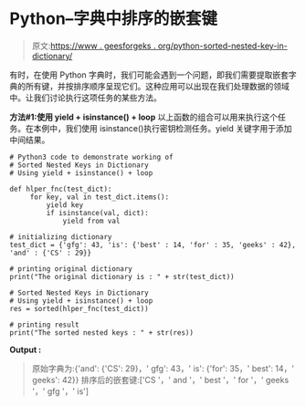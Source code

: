 # Python–字典中排序的嵌套键

> 原文:[https://www . geesforgeks . org/python-sorted-nested-key-in-dictionary/](https://www.geeksforgeeks.org/python-sorted-nested-keys-in-dictionary/)

有时，在使用 Python 字典时，我们可能会遇到一个问题，即我们需要提取嵌套字典的所有键，并按排序顺序呈现它们。这种应用可以出现在我们处理数据的领域中。让我们讨论执行这项任务的某些方法。

**方法#1:使用 yield + isinstance() + loop**
以上函数的组合可以用来执行这个任务。在本例中，我们使用 isinstance()执行密钥检测任务。yield 关键字用于添加中间结果。

```
# Python3 code to demonstrate working of 
# Sorted Nested Keys in Dictionary
# Using yield + isinstance() + loop

def hlper_fnc(test_dict):
     for key, val in test_dict.items():
         yield key
         if isinstance(val, dict):
             yield from val

# initializing dictionary
test_dict = {'gfg': 43, 'is': {'best' : 14, 'for' : 35, 'geeks' : 42}, 'and' : {'CS' : 29}}

# printing original dictionary
print("The original dictionary is : " + str(test_dict))

# Sorted Nested Keys in Dictionary
# Using yield + isinstance() + loop
res = sorted(hlper_fnc(test_dict))

# printing result 
print("The sorted nested keys : " + str(res)) 
```

**Output :**

> 原始字典为:{'and': {'CS': 29}，' gfg': 43，' is': {'for': 35，' best': 14，' geeks': 42}}
> 排序后的嵌套键:['CS '，' and '，' best '，' for '，' geeks '，' gfg '，' is']